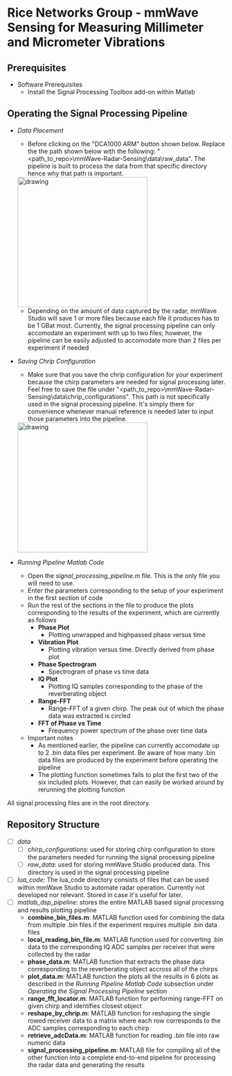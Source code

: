# Rice Networks Group - mmWave Sensing for Measuring Millimeter and Micrometer Vibrations


## Prerequisites

* Software Prerequisites
    - Install the Signal Processing Toolbox add-on within Matlab

##

## Operating the Signal Processing Pipeline


- *Data Placement*
    - Before clicking on the "DCA1000 ARM" button shown below. Replace the the path shown below with the following: "<path_to_repo>\mmWave-Radar-Sensing\data\raw_data". The pipeline is built to process the data from that
    specific directory hence why that path is important.

    <img src="https://i.ibb.co/jk34Tdc/mmwave-personal-Demo.png" alt="drawing" height="300"/>

    - Depending on the amount of data captured by the radar, mmWave Studio will save 1 or more files because each file it produces has to be 1 GBat most. Currently, the signal processing pipeline
    can only accomodate an experiment with up to two files; however, the pipeline can be easily adjusted to accomodate more than 2 files per experiment if needed

- *Saving Chrip Configuration*

    - Make sure that you save the chrip configuration for your experiment because the chirp parameters are needed for signal processing later. Feel free to save the file under "<path_to_repo>\mmWave-Radar-Sensing\data\chrip_configurations". 
    This path is not specifically used in the signal processing pipeline. It's simply there for convenience whenever manual reference is needed later to input those parameters into the pipeline.

    <img src="https://i.ibb.co/9h0ykcG/mmwave-personal-Demo-2.png" alt="drawing" height="300"/>

- *Running Pipeline Matlab Code*
    - Open the *signal_processing_pipeline.m* file. This is the only file you will need to use.
    - Enter the parameters corresponding to the setup of your experiment in the first section of code
    - Run the rest of the sections in the file to produce the plots corresponding to the results of the experiment, which are currently as follows
        - **Phase Plot**
            - Plotting unwrapped and highpassed phase versus time
        - **Vibration Plot**
            - Plotting vibration versus time. Directly derived from phase plot
        - **Phase Spectrogram**
            - Spectrogram of phase vs time data
        - **IQ Plot**
            - Plotting IQ samples corresponding to the phase of the reverberating object
        - **Range-FFT**
            - Range-FFT of a given chirp. The peak out of which the phase data was extracted is circled
        - **FFT of Phase vs Time**
            - Frequency power spectrum of the phase over time data
    - Important notes
        - As mentioned earlier, the pipeline can currently accomodate up to 2 .bin data files per experiment. Be aware of how many .bin data files are produced by the experiment before operating the pipeline
        - The plotting function sometimes fails to plot the first two of the six included plots. However, that can easily be worked around by rerunning the plotting function

All signal processing files are in the root directory. 

## Repository Structure

- [ ] *data*
    - [ ] *chirp_configurations*: used for storing chirp configuration to store the parameters needed for running the signal processing pipeline
    - [ ] *raw_data*: used for storing mmWave Studio produced data. This directory is used in the signal processing pipeline
- [ ] *lua_code*: The lua_code directory consists of files that can be used within mmWave Studio to automate radar operation. Currently not developed nor relevant. Stored in case it's useful for later.
- [ ] *matlab_dsp_pipeline*: stores the entire MATLAB based signal processing and results plotting pipeline
    - **combine_bin_files.m**: MATLAB function used for combining the data from multiple .bin files if the experiment requires multiple .bin data files
    - **local_reading_bin_file.m**: MATLAB function used for converting .bin data to the corresponding IQ ADC samples per receiver that were collected by the radar
    - **phase_data.m**: MATLAB function that extracts the phase data corresponding to the reverberating object accross all of the chirps
    - **plot_data.m**: MATLAB function the plots all the results in 6 plots as described in the *Running Pipeline Matlab Code* subsection under *Operating the Signal Processing Pipeline* section
    - **range_fft_locator.m**: MATLAB function for performing range-FFT on given chirp and identifies closest object
    - **reshape_by_chrip.m**: MATLAB function for reshaping the single rowed receiver data to a matrix where each row corresponds to the ADC samples corresponding to each chirp
    - **retrieve_adcData.m**: MATLAB function for reading .bin file into raw numeric data
    - **signal_processing_pipeline.m**: MATLAB file for compiling all of the other function into a complete end-to-end pipeline for processing the radar data and generating the results